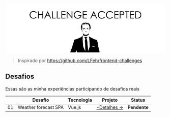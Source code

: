<p align="center">
  <img src="challenge-accepted.png" alt="CHALLENGE ACCEPTED">
</p>

> Inspirado por https://github.com/LFeh/frontend-challenges

## Desafios

Essas são as minha experiências participando de desafios reais

| | Desafio | Tecnologia | Projeto | Status
|--|--|--|--|--
01 | Weather forecast SPA | Vue.js | [+Detalhes →](challenges/weather-forecast/) |  **Pendente**
